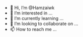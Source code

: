 - 👋 Hi, I’m @Hamzaiwk
- 👀 I’m interested in ...
- 🌱 I’m currently learning ...
- 💞️ I’m looking to collaborate on ...
- 📫 How to reach me ...

<!---
Hamzaiwk/Hamzaiwk is a ✨ special ✨ repository because its `README.md` (this file) appears on your GitHub profile.
You can click the Preview link to take a look at your changes.
--->

